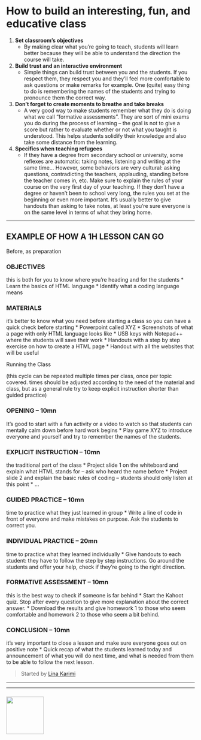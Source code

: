 # How to build an interesting, fun, and educative class

1. __Set classroom’s objectives__
    * By making clear what you’re going to teach, students will learn better because they will be able to understand the direction the course will take.
1. __Build trust and an interactive environment__
    * Simple things can build trust between you and the students. If you respect them, they respect you and they’ll feel more comfortable to ask questions or make remarks for example.  One (quite) easy thing to do is remembering the names of the students and trying to pronounce them the correct way.
1. __Don’t forget to create moments to breathe and take breaks__
    * A very good way to make students remember what they do is doing what we call “formative assessments”. They are sort of mini exams you do during the process of learning – the goal is not to give a score but rather to evaluate whether or not what you taught is understood. This helps students solidify their knowledge and also take some distance from the learning.
1. __Specifics when teaching refugees__
    * If they have a degree from secondary school or university, some reflexes are automatic: taking notes, listening and writing at the same time… However, some behaviors are very cultural: asking questions, contradicting the teachers, applauding, standing before the teacher comes in, etc. Make sure to explain the rules of your course on the very first day of your teaching.  If they don’t have a degree or haven’t been to school very long, the rules you set at the beginning or even more important. It’s usually better to give handouts than asking to take notes, at least you’re sure everyone is on the same level in terms of what they bring home.

---

## EXAMPLE OF HOW A 1H LESSON CAN GO

Before, as preparation
### OBJECTIVES 

this is both for you to know where you’re heading and for the students
    * Learn the basics of HTML language
    * Identify what a coding language means

### MATERIALS 

it’s better to know what you need before starting a class so you can have a quick check before starting
    * Powerpoint called XYZ
    * Screenshots of what a page with only HTML language looks like
    * USB keys with Notepad++ where the students will save their work
    * Handouts with a step by step exercise on how to create a HTML page
    * Handout with all the websites that will be useful

Running the Class

(this cycle can be repeated multiple times per class, once per topic covered.  times should be adjusted according to the need of the material and class, but as a general rule try to keep explicit instruction shorter than guided practice)

### OPENING  – 10mn
It’s good to start with a fun activity or a video to watch so that students can mentally calm down before hard work begins
    * Play game XYZ to introduce everyone and yourself and try to remember the names of the students.

### EXPLICIT INSTRUCTION – 10mn
the traditional part of the class
    * Project slide 1 on the whiteboard and explain what HTML stands for – ask who heard the name before
    * Project slide 2 and explain the basic rules of coding – students should only listen at this point
    * …
    
### GUIDED PRACTICE  – 10mn
time to practice what they just learned in group
    * Write a line of code in front of everyone and make mistakes on purpose. Ask the students to correct you.

### INDIVIDUAL PRACTICE – 20mn
time to practice what they learned individually
    * Give handouts to each student: they have to follow the step by step instructions. Go around the students and offer your help, check if they’re going to the right direction.

### FORMATIVE ASSESSMENT – 10mn
this is the best way to check if someone is far behind
    * Start the Kahoot quiz. Stop after every question to give more explanation about the correct answer.
    * Download the results and give homework 1 to those who seem comfortable and homework 2 to those who seem a bit behind.

### CONCLUSION – 10mn
it’s very important to close a lesson and make sure everyone goes out on positive note
    * Quick recap of what the students learned today and announcement of what you will do next time, and what is needed from them to be able to follow the next lesson. 



> Started by [Lina Karimi](https://www.linkedin.com/in/lina-karimi-9a3b9652/)  

___
___
### <a href="https://hackyourfuture.be" target="_blank"><img src="https://pbs.twimg.com/profile_images/984474625009741824/Bs_qKx6-_400x400.jpg" width="100" height="100"></img></a>
